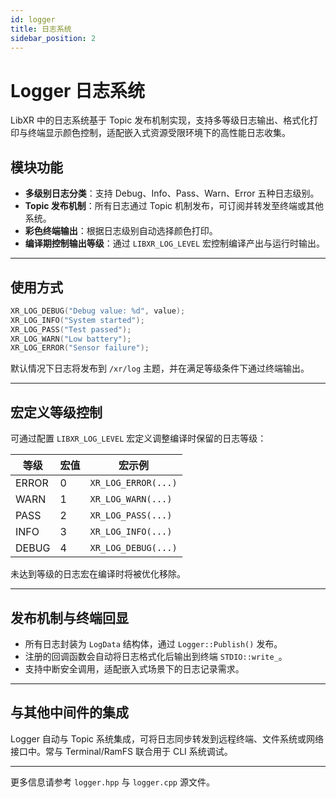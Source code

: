 ```yaml
---
id: logger
title: 日志系统
sidebar_position: 2
---
```


# Logger 日志系统

LibXR 中的日志系统基于 Topic 发布机制实现，支持多等级日志输出、格式化打印与终端显示颜色控制，适配嵌入式资源受限环境下的高性能日志收集。

## 模块功能

- **多级别日志分类**：支持 Debug、Info、Pass、Warn、Error 五种日志级别。
- **Topic 发布机制**：所有日志通过 Topic 机制发布，可订阅并转发至终端或其他系统。
- **彩色终端输出**：根据日志级别自动选择颜色打印。
- **编译期控制输出等级**：通过 `LIBXR_LOG_LEVEL` 宏控制编译产出与运行时输出。

---

## 使用方式

```cpp
XR_LOG_DEBUG("Debug value: %d", value);
XR_LOG_INFO("System started");
XR_LOG_PASS("Test passed");
XR_LOG_WARN("Low battery");
XR_LOG_ERROR("Sensor failure");
```

默认情况下日志将发布到 `/xr/log` 主题，并在满足等级条件下通过终端输出。

---

## 宏定义等级控制

可通过配置 `LIBXR_LOG_LEVEL` 宏定义调整编译时保留的日志等级：

| 等级 | 宏值 | 宏示例         |
|------|------|----------------|
| ERROR | 0  | `XR_LOG_ERROR(...)` |
| WARN  | 1  | `XR_LOG_WARN(...)`  |
| PASS  | 2  | `XR_LOG_PASS(...)`  |
| INFO  | 3  | `XR_LOG_INFO(...)`  |
| DEBUG | 4  | `XR_LOG_DEBUG(...)` |

未达到等级的日志宏在编译时将被优化移除。

---

## 发布机制与终端回显

- 所有日志封装为 `LogData` 结构体，通过 `Logger::Publish()` 发布。
- 注册的回调函数会自动将日志格式化后输出到终端 `STDIO::write_`。
- 支持中断安全调用，适配嵌入式场景下的日志记录需求。

---

## 与其他中间件的集成

Logger 自动与 Topic 系统集成，可将日志同步转发到远程终端、文件系统或网络接口中。常与 Terminal/RamFS 联合用于 CLI 系统调试。

---

更多信息请参考 `logger.hpp` 与 `logger.cpp` 源文件。
